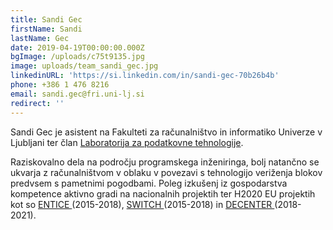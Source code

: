 ```yaml
---
title: Sandi Gec
firstName: Sandi
lastName: Gec
date: 2019-04-19T00:00:00.000Z
bgImage: /uploads/c75t9135.jpg
image: uploads/team_sandi_gec.jpg
linkedinURL: 'https://si.linkedin.com/in/sandi-gec-70b26b4b'
phone: +386 1 476 8216
email: sandi.gec@fri.uni-lj.si
redirect: ''
---
```

Sandi Gec je asistent na Fakulteti za računalništvo in informatiko Univerze v Ljubljani ter član [Laboratorija za podatkovne tehnologije](https://www.fri.uni-lj.si/sl/laboratorij/lpt). 

Raziskovalno dela na področju programskega inženiringa, bolj natančno se ukvarja z računalništvom v oblaku v povezavi s tehnologijo veriženja blokov predvsem s pametnimi pogodbami. Poleg izkušenj iz gospodarstva kompetence aktivno gradi na nacionalnih projektih ter H2020 EU projektih kot so [ENTICE ](http://www.entice-project.eu/)(2015-2018), [SWITCH ](http://www.switchproject.eu/)(2015-2018) in [DECENTER ](https://www.decenter-project.eu/)(2018-2021).
